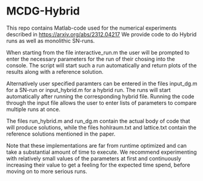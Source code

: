 # MCDG-Hybrid
This repo contains Matlab-code used for the numerical experiments described in https://arxiv.org/abs/2312.04217
We provide code to do Hybrid runs as well as monolithic SN-runs.

When starting from the file interactive_run.m the user will be prompted to enter the necessary parameters
 for the run of their chosing into the console. The script will start such a run automatically and return
 plots of the results along with a reference solution.

Alternatively user specified paramters can be entered in the files input_dg.m for a SN-run or input_hybrid.m for a hybrid run.
The runs will start automatically after running the corresponding hybrid file. Running the code through the input file allows
the user to enter lists of parameters to compare multiple runs at once.


The files run_hybrid.m and run_dg.m contain the actual body of code that will produce solutions, while the files hohlraum.txt and lattice.txt
 contain the  reference solutions mentioned in the paper.

Note that these implementations are far from runtime optimized and can take a substantial amount of time to execute. We recommend experimenting
 with relatively small values of the parameters at first and continuously increasing their value to get a feeling for the expected time spend,
before moving on to more serious runs.
